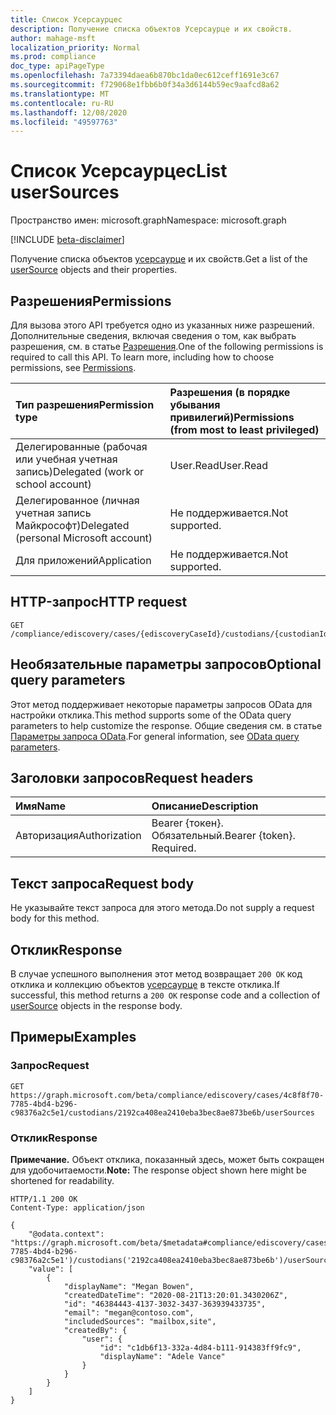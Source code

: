 ```yaml
---
title: Список Усерсаурцес
description: Получение списка объектов Усерсаурце и их свойств.
author: mahage-msft
localization_priority: Normal
ms.prod: compliance
doc_type: apiPageType
ms.openlocfilehash: 7a73394daea6b870bc1da0ec612ceff1691e3c67
ms.sourcegitcommit: f729068e1fbb6b0f34a3d6144b59ec9aafcd8a62
ms.translationtype: MT
ms.contentlocale: ru-RU
ms.lasthandoff: 12/08/2020
ms.locfileid: "49597763"
---
```

# <a name="list-usersources"></a><span data-ttu-id="331f3-103">Список Усерсаурцес</span><span class="sxs-lookup"><span data-stu-id="331f3-103">List userSources</span></span>

<span data-ttu-id="331f3-104">Пространство имен: microsoft.graph</span><span class="sxs-lookup"><span data-stu-id="331f3-104">Namespace: microsoft.graph</span></span>

[!INCLUDE [beta-disclaimer](../../includes/beta-disclaimer.md)]

<span data-ttu-id="331f3-105">Получение списка объектов [усерсаурце](../resources/usersource.md) и их свойств.</span><span class="sxs-lookup"><span data-stu-id="331f3-105">Get a list of the [userSource](../resources/usersource.md) objects and their properties.</span></span>

## <a name="permissions"></a><span data-ttu-id="331f3-106">Разрешения</span><span class="sxs-lookup"><span data-stu-id="331f3-106">Permissions</span></span>

<span data-ttu-id="331f3-p101">Для вызова этого API требуется одно из указанных ниже разрешений. Дополнительные сведения, включая сведения о том, как выбрать разрешения, см. в статье [Разрешения](/graph/permissions-reference).</span><span class="sxs-lookup"><span data-stu-id="331f3-p101">One of the following permissions is required to call this API. To learn more, including how to choose permissions, see [Permissions](/graph/permissions-reference).</span></span>

|<span data-ttu-id="331f3-109">Тип разрешения</span><span class="sxs-lookup"><span data-stu-id="331f3-109">Permission type</span></span>|<span data-ttu-id="331f3-110">Разрешения (в порядке убывания привилегий)</span><span class="sxs-lookup"><span data-stu-id="331f3-110">Permissions (from most to least privileged)</span></span>|
|:---|:---|
|<span data-ttu-id="331f3-111">Делегированные (рабочая или учебная учетная запись)</span><span class="sxs-lookup"><span data-stu-id="331f3-111">Delegated (work or school account)</span></span>|<span data-ttu-id="331f3-112">User.Read</span><span class="sxs-lookup"><span data-stu-id="331f3-112">User.Read</span></span>|
|<span data-ttu-id="331f3-113">Делегированное (личная учетная запись Майкрософт)</span><span class="sxs-lookup"><span data-stu-id="331f3-113">Delegated (personal Microsoft account)</span></span>|<span data-ttu-id="331f3-114">Не поддерживается.</span><span class="sxs-lookup"><span data-stu-id="331f3-114">Not supported.</span></span>|
|<span data-ttu-id="331f3-115">Для приложений</span><span class="sxs-lookup"><span data-stu-id="331f3-115">Application</span></span>|<span data-ttu-id="331f3-116">Не поддерживается.</span><span class="sxs-lookup"><span data-stu-id="331f3-116">Not supported.</span></span>|

## <a name="http-request"></a><span data-ttu-id="331f3-117">HTTP-запрос</span><span class="sxs-lookup"><span data-stu-id="331f3-117">HTTP request</span></span>

<!-- {
  "blockType": "ignored"
}
-->

``` http
GET /compliance/ediscovery/cases/{ediscoveryCaseId}/custodians/{custodianId}/userSources
```

## <a name="optional-query-parameters"></a><span data-ttu-id="331f3-118">Необязательные параметры запросов</span><span class="sxs-lookup"><span data-stu-id="331f3-118">Optional query parameters</span></span>

<span data-ttu-id="331f3-119">Этот метод поддерживает некоторые параметры запросов OData для настройки отклика.</span><span class="sxs-lookup"><span data-stu-id="331f3-119">This method supports some of the OData query parameters to help customize the response.</span></span> <span data-ttu-id="331f3-120">Общие сведения см. в статье [Параметры запроса OData](/graph/query-parameters).</span><span class="sxs-lookup"><span data-stu-id="331f3-120">For general information, see [OData query parameters](/graph/query-parameters).</span></span>

## <a name="request-headers"></a><span data-ttu-id="331f3-121">Заголовки запросов</span><span class="sxs-lookup"><span data-stu-id="331f3-121">Request headers</span></span>

|<span data-ttu-id="331f3-122">Имя</span><span class="sxs-lookup"><span data-stu-id="331f3-122">Name</span></span>|<span data-ttu-id="331f3-123">Описание</span><span class="sxs-lookup"><span data-stu-id="331f3-123">Description</span></span>|
|:---|:---|
|<span data-ttu-id="331f3-124">Авторизация</span><span class="sxs-lookup"><span data-stu-id="331f3-124">Authorization</span></span>|<span data-ttu-id="331f3-p103">Bearer {токен}. Обязательный.</span><span class="sxs-lookup"><span data-stu-id="331f3-p103">Bearer {token}. Required.</span></span>|

## <a name="request-body"></a><span data-ttu-id="331f3-127">Текст запроса</span><span class="sxs-lookup"><span data-stu-id="331f3-127">Request body</span></span>

<span data-ttu-id="331f3-128">Не указывайте текст запроса для этого метода.</span><span class="sxs-lookup"><span data-stu-id="331f3-128">Do not supply a request body for this method.</span></span>

## <a name="response"></a><span data-ttu-id="331f3-129">Отклик</span><span class="sxs-lookup"><span data-stu-id="331f3-129">Response</span></span>

<span data-ttu-id="331f3-130">В случае успешного выполнения этот метод возвращает `200 OK` код отклика и коллекцию объектов [усерсаурце](../resources/usersource.md) в тексте отклика.</span><span class="sxs-lookup"><span data-stu-id="331f3-130">If successful, this method returns a `200 OK` response code and a collection of [userSource](../resources/usersource.md) objects in the response body.</span></span>

## <a name="examples"></a><span data-ttu-id="331f3-131">Примеры</span><span class="sxs-lookup"><span data-stu-id="331f3-131">Examples</span></span>

### <a name="request"></a><span data-ttu-id="331f3-132">Запрос</span><span class="sxs-lookup"><span data-stu-id="331f3-132">Request</span></span>

<!-- {
  "blockType": "request",
  "name": "get_usersource"
}
-->

``` http
GET https://graph.microsoft.com/beta/compliance/ediscovery/cases/4c8f8f70-7785-4bd4-b296-c98376a2c5e1/custodians/2192ca408ea2410eba3bec8ae873be6b/userSources
```

### <a name="response"></a><span data-ttu-id="331f3-133">Отклик</span><span class="sxs-lookup"><span data-stu-id="331f3-133">Response</span></span>

<span data-ttu-id="331f3-134">**Примечание.** Объект отклика, показанный здесь, может быть сокращен для удобочитаемости.</span><span class="sxs-lookup"><span data-stu-id="331f3-134">**Note:** The response object shown here might be shortened for readability.</span></span>
<!-- {
  "blockType": "response",
  "truncated": true,
  "@odata.type": "Collection(microsoft.graph.userSource)"
}
-->

``` http
HTTP/1.1 200 OK
Content-Type: application/json

{
    "@odata.context": "https://graph.microsoft.com/beta/$metadata#compliance/ediscovery/cases('4c8f8f70-7785-4bd4-b296-c98376a2c5e1')/custodians('2192ca408ea2410eba3bec8ae873be6b')/userSources",
    "value": [
        {
            "displayName": "Megan Bowen",
            "createdDateTime": "2020-08-21T13:20:01.3430206Z",
            "id": "46384443-4137-3032-3437-363939433735",
            "email": "megan@contoso.com",
            "includedSources": "mailbox,site",
            "createdBy": {
                "user": {
                    "id": "c1db6f13-332a-4d84-b111-914383ff9fc9",
                    "displayName": "Adele Vance"
                }
            }
        }
    ]
}
```
